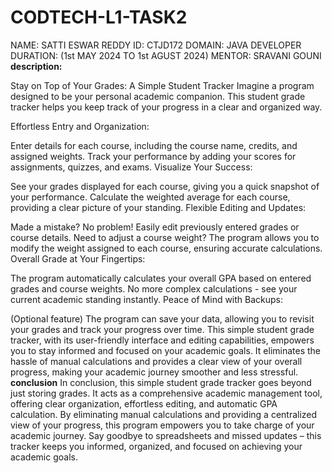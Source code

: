 # CODTECH-L1-TASK2
NAME: SATTI ESWAR REDDY 
ID: CTJD172 
DOMAIN: JAVA DEVELOPER 
DURATION: (1st MAY 2024 TO 1st AGUST 2024) 
MENTOR: SRAVANI GOUNI
**description:**

Stay on Top of Your Grades: A Simple Student Tracker
Imagine a program designed to be your personal academic companion. This student grade tracker helps you keep track of your progress in a clear and organized way.

Effortless Entry and Organization:

Enter details for each course, including the course name, credits, and assigned weights.
Track your performance by adding your scores for assignments, quizzes, and exams.
Visualize Your Success:

See your grades displayed for each course, giving you a quick snapshot of your performance.
Calculate the weighted average for each course, providing a clear picture of your standing.
Flexible Editing and Updates:

Made a mistake? No problem! Easily edit previously entered grades or course details.
Need to adjust a course weight? The program allows you to modify the weight assigned to each course, ensuring accurate calculations.
Overall Grade at Your Fingertips:

The program automatically calculates your overall GPA based on entered grades and course weights.
No more complex calculations - see your current academic standing instantly.
Peace of Mind with Backups:

(Optional feature) The program can save your data, allowing you to revisit your grades and track your progress over time.
This simple student grade tracker, with its user-friendly interface and editing capabilities, empowers you to stay informed and focused on your academic goals. It eliminates the hassle of manual calculations and provides a clear view of your overall progress, making your academic journey smoother and less stressful.
**conclusion**
In conclusion, this simple student grade tracker goes beyond just storing grades. It acts as a comprehensive academic management tool, offering clear organization, effortless editing, and automatic GPA calculation.  By eliminating manual calculations and providing a centralized view of your progress, this program empowers you to take charge of your academic journey. Say goodbye to spreadsheets and missed updates – this tracker keeps you informed, organized, and focused on achieving your academic goals.
